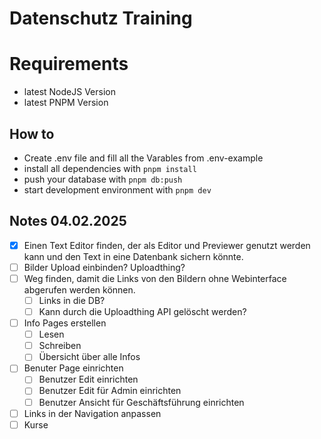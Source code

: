 # Datenschutz Training

# Requirements

- latest NodeJS Version
- latest PNPM Version

## How to

- Create .env file and fill all the Varables from .env-example
- install all dependencies with `pnpm install`
- push your database with `pnpm db:push`
- start development environment with `pnpm dev`

## Notes 04.02.2025

- [x] Einen Text Editor finden, der als Editor und Previewer genutzt werden kann und den Text in eine Datenbank sichern könnte.
- [ ] Bilder Upload einbinden? Uploadthing?
- [ ] Weg finden, damit die Links von den Bildern ohne Webinterface abgerufen werden können.
  - [ ] Links in die DB?
  - [ ] Kann durch die Uploadthing API gelöscht werden?
- [ ] Info Pages erstellen
  - [ ] Lesen
  - [ ] Schreiben
  - [ ] Übersicht über alle Infos
- [ ] Benuter Page einrichten
  - [ ] Benutzer Edit einrichten
  - [ ] Benutzer Edit für Admin einrichten
  - [ ] Benutzer Ansicht für Geschäftsführung einrichten
- [ ] Links in der Navigation anpassen
- [ ] Kurse
